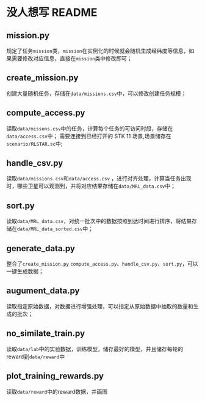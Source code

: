 # 没人想写 README

## mission.py

规定了任务`mission`类，`mission`在实例化的时候就会随机生成经纬度等信息，如果需要修改对应信息，直接在`mission`类中修改即可；

## create_mission.py

创建大量随机任务，存储在`data/missions.csv`中，可以修改创建任务规模；

## compute_access.py

读取`data/missons.csv`中的任务，计算每个任务的可访问时段，存储在`data/access.csv`中；
需要连接到已经打开的 STK 11 场景,场景储存在`scenario/RLSTAR.sc`中;

## handle_csv.py

读取`data/missions.csv`和`data/access.csv`
，进行对齐处理，计算当任务出现时，哪些卫星可以观测到，并将对应结果存储在`data/MRL_data.csv`中；

## sort.py

读取`data/MRL_data.csv`，对统一批次中的数据按照到达时间进行排序，将结果存储在`data/MRL_data_sorted.csv`中；

## generate_data.py

整合了`create_mission.py` `compute_access.py`、`handle_csv.py`、`sort.py`，可以一键生成数据；

## augument_data.py

读取指定原始数据，对数据进行增强处理，可以指定从原始数据中抽取的数量和生成的批次；

## no_similate_train.py

读取`data/lab`中的实验数据，训练模型，储存最好的模型，并且储存每轮的reward到`data/reward`中

## plot_training_rewards.py

读取`data/reward`中的reward数据，并画图